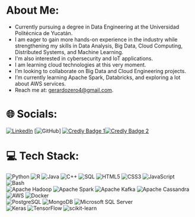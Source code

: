 #  About Me:
- Currently pursuing a degree in Data Engineering at the Universidad Politécnica de Yucatán.  
- I am eager to gain more hands-on experience in the industry while strengthening my skills in Data Analysis, Big Data, Cloud Computing, Distributed Systems, and Machine Learning.  
- I'm also interested in cybersecurity and IoT applications.  
- I am learning cloud technologies at this very moment.  
- I’m looking to collaborate on Big Data and Cloud Engineering projects.  
- I’m currently learning Apache Spark, Databricks, and exploring a lot about AWS services.  
- Reach me at: gerardozero4@gmail.com.  

# 🌐 Socials:
[![LinkedIn](https://img.shields.io/badge/LinkedIn-%230077B5.svg?logo=linkedin&logoColor=white)](www.linkedin.com/in/gerardo-hernandez-widman-21818a294) [![GitHub](https://img.shields.io/badge/GitHub-%23121011.svg?logo=github&logoColor=white)] [![Credly Badge 1](https://img.shields.io/badge/Credly%20Badge%201-%2300A4E4.svg?logo=credly&logoColor=white)](https://www.credly.com/users/gerardo-hernandez.c97e973a)[![Credly Badge 2](https://img.shields.io/badge/Credly%20Badge%202-%2300A4E4.svg?logo=credly&logoColor=white)](https://www.credly.com/users/gerardo-hernandez.1dbc3837)  


# 💻 Tech Stack:
![Python](https://img.shields.io/badge/python-3670A0?style=flat&logo=python&logoColor=ffdd54) ![R](https://img.shields.io/badge/r-%23276DC3.svg?style=flat&logo=r&logoColor=white) ![Java](https://img.shields.io/badge/java-%23ED8B00.svg?style=flat&logo=java&logoColor=white) ![C++](https://img.shields.io/badge/c++-%2300599C.svg?style=flat&logo=c%2B%2B&logoColor=white) ![SQL](https://img.shields.io/badge/sql-%2307405e.svg?style=flat&logo=sqlite&logoColor=white) ![HTML5](https://img.shields.io/badge/html5-%23E34F26.svg?style=flat&logo=html5&logoColor=white) ![CSS3](https://img.shields.io/badge/css3-%231572B6.svg?style=flat&logo=css3&logoColor=white) ![JavaScript](https://img.shields.io/badge/javascript-%23323330.svg?style=flat&logo=javascript&logoColor=%23F7DF1E) ![Bash](https://img.shields.io/badge/bash-%23121011.svg?style=flat&logo=gnu-bash&logoColor=white)  
![Apache Hadoop](https://img.shields.io/badge/Apache%20Hadoop-66CCFF?style=flat&logo=apachehadoop&logoColor=black) ![Apache Spark](https://img.shields.io/badge/Apache%20Spark-FDEE21?style=flat&logo=apachespark&logoColor=black) ![Apache Kafka](https://img.shields.io/badge/Apache%20Kafka-000?style=flat&logo=apachekafka) ![Apache Cassandra](https://img.shields.io/badge/Apache%20Cassandra-%231E90FF.svg?style=flat&logo=apache-cassandra&logoColor=white) ![AWS](https://img.shields.io/badge/AWS-%23FF9900.svg?style=flat&logo=amazon-aws&logoColor=white) ![Docker](https://img.shields.io/badge/docker-%230db7ed.svg?style=flat&logo=docker&logoColor=white)  
![PostgreSQL](https://img.shields.io/badge/postgresql-%23316192.svg?style=flat&logo=postgresql&logoColor=white) ![MongoDB](https://img.shields.io/badge/mongodb-%234ea94b.svg?style=flat&logo=mongodb&logoColor=white) ![Microsoft SQL Server](https://img.shields.io/badge/Microsoft%20SQL%20Server-CC2927?style=flat&logo=microsoft%20sql%20server&logoColor=white)  
![Keras](https://img.shields.io/badge/Keras-%23D00000.svg?style=flat&logo=Keras&logoColor=white) ![TensorFlow](https://img.shields.io/badge/TensorFlow-%23FF6F00.svg?style=flat&logo=TensorFlow&logoColor=white) ![scikit-learn](https://img.shields.io/badge/scikit--learn-%23F7931E.svg?style=flat&logo=scikit-learn&logoColor=white)


